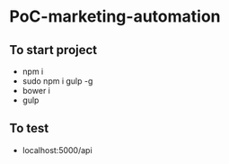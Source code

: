 # PoC-marketing-automation

## To start project
- npm i
- sudo npm i gulp -g
- bower i
- gulp

## To test
- localhost:5000/api